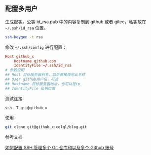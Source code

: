 

## 配置多用户


生成密钥。公钥 id_rsa.pub 中的内容复制到 github 或者 gitee，私钥放在 `~/.ssh/id_rsa` 位置。
```sh
ssh-keygen -t rsa
```

修改 `~/.ssh/config` 进行配置：
```conf
Host github_x
    Hostname github.com
    IdentityFile ~/.ssh/id_rsa
# 参数说明
## Host 目标服务器别名，以后直接使用此名称
## User github用户名，可选
## Hostname 目标服务器地址，也可以是ip
## IdentityFile 私钥位置
```
测试连接
```
ssh -T git@github_x
```

使用
```sh
git clone git@github_x:cqlql/blog.git
```

参考文档

[如何配置 SSH 管理多个 Git 仓库和以及多个 Github 账号](https://segmentfault.com/a/1190000043924833)


